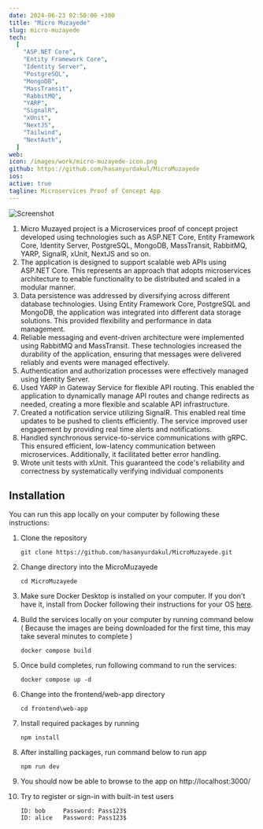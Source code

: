 ```yaml
---
date: 2024-06-23 02:50:00 +300
title: "Micro Muzayede"
slug: micro-muzayede
tech:
  [
    "ASP.NET Core",
    "Entity Framework Core",
    "Identity Server",
    "PostgreSQL",
    "MongoDB",
    "MassTransit",
    "RabbitMQ",
    "YARP",
    "SignalR",
    "xUnit",
    "NextJS",
    "Tailwind",
    "NextAuth",
  ]
web:
icon: /images/work/micro-muzayede-icon.png
github: https://github.com/hasanyurdakul/MicroMuzayede
ios:
active: true
tagline: Microservices Proof of Concept App
---
```


![Screenshot](/images/work/micro-muzayede-sc-1.png)

1.  Micro Muzayed project is a Microservices proof of concept project developed using technologies such as ASP.NET Core, Entity Framework Core, Identity Server, PostgreSQL, MongoDB, MassTransit, RabbitMQ, YARP, SignalR, xUnit, NextJS and so on.
2.  The application is designed to support scalable web APIs using ASP.NET Core. This represents an approach that adopts microservices architecture to enable functionality to be distributed and scaled in a modular manner.
3.  Data persistence was addressed by diversifying across different database technologies. Using Entity Framework Core, PostgreSQL and MongoDB, the application was integrated into different data storage solutions. This provided flexibility and performance in data management.
4.  Reliable messaging and event-driven architecture were implemented using RabbitMQ and MassTransit. These technologies increased the durability of the application, ensuring that messages were delivered reliably and events were managed effectively.
5.  Authentication and authorization processes were effectively managed using Identity Server.
6.  Used YARP in Gateway Service for flexible API routing. This enabled the application to dynamically manage API routes and change redirects as needed, creating a more flexible and scalable API infrastructure.
7.  Created a notification service utilizing SignalR. This enabled real time updates to be pushed to clients efficiently. The service improved user engagement by providing real time alerts and notifications.
8.  Handled synchronous service-to-service communications with gRPC. This ensured efficient, low-latency communication between microservices. Additionally, it facilitated better error handling.
9.  Wrote unit tests with xUnit. This guaranteed the code's reliability and correctness by systematically verifying individual components

## Installation

You can run this app locally on your computer by following these instructions:

1. Clone the repository

   ```
   git clone https://github.com/hasanyurdakul/MicroMuzayede.git
   ```

2. Change directory into the MicroMuzayede
   ```
   cd MicroMuzayede
   ```
3. Make sure Docker Desktop is installed on your computer. If you don't have it, install from Docker following their instructions for your OS [here](https://docs.docker.com/desktop/).
4. Build the services locally on your computer by running command below ( Because the images are being downloaded for the first time, this may take several minutes to complete )
   ```
   docker compose build
   ```
5. Once build completes, run following command to run the services:
   ```
   docker compose up -d
   ```
6. Change into the frontend/web-app directory
   ```
   cd frontend\web-app
   ```
7. Install required packages by running
   ```
   npm install
   ```
8. After installing packages, run command below to run app
   ```
   npm run dev
   ```
9. You should now be able to browse to the app on http://localhost:3000/
10. Try to register or sign-in with built-in test users
    ```
    ID: bob   	Password: Pass123$
    ID: alice 	Password: Pass123$
    ```
